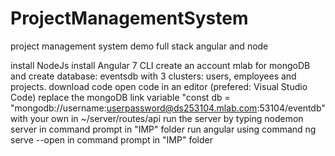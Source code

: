 # ProjectManagementSystem
project management system demo full stack angular and node

install NodeJs
install Angular 7 CLI
create an account mlab for mongoDB and create database: eventsdb with 3 clusters: users, employees and projects.
download code
open code in an editor (prefered: Visual Studio Code)
replace the mongoDB link variable "const db = "mongodb://username:userpassword@ds253104.mlab.com:53104/eventdb" with your own in ~/server/routes/api
run the server by typing nodemon server in command prompt in "IMP" folder
run angular using command ng serve --open in command prompt in "IMP" folder
